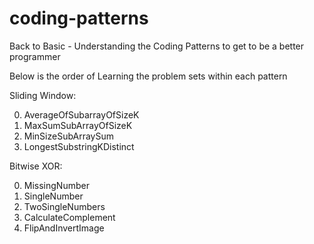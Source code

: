 # coding-patterns

Back to Basic - Understanding the Coding Patterns to get to be a better programmer

Below is the order of Learning the problem sets within each pattern

Sliding Window: 

  00. AverageOfSubarrayOfSizeK
  01. MaxSumSubArrayOfSizeK
  02. MinSizeSubArraySum
  03. LongestSubstringKDistinct

Bitwise XOR:

  00. MissingNumber 
  01. SingleNumber
  02. TwoSingleNumbers
  03. CalculateComplement
  04. FlipAndInvertImage



